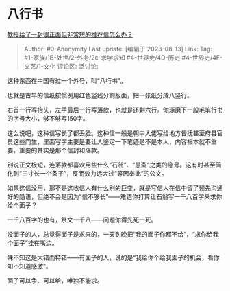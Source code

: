 # 八行书
[教授给了一封很正面但非常短的推荐信怎么办？](https://www.zhihu.com/question/419386261/answer/3162782981)

> Author: #0-Anonymity
> Last update: [编辑于 2023-08-13]
> Link:
> Tag: #1-家族/1B-处世/2-外务/2c-求学求知 #4-世界史/4D-历史 #4-世界史/4F-文艺/1-文化 
> 评论区:
> 泛讨论:

这种东西在中国有过一个外号，叫“八行书”。

也就是古早的信纸按惯例用红色竖线分割版面，把一张纸分成八竖行。

右首一行写抬头，左手最后一行写落款，也就是还剩六行。你琢磨下一般毛笔行书的字号大小，够不够写150字。

这么说吧，这种信写长了都丢脸。这种信一般是朝中大佬写给地方督抚甚至府县官员这些门生，里面写字主要是要让人鉴定一下笔迹是不是本人，内容根本就不重要，重要的其实是那个信封和落款。

别说正文极短，连落款都喜欢用些什么“石翁”、“愚斋”之类的隐号。这有时甚至简化到“三寸长一个条子”，反而效力远大过“等因奉此”的公文。

如果这信没用，那不是这收信人有什么别的巨变，就是写信人在信中留了预先沟通好的隐语，但绝不会是因为“信不够长”——难道你打算让石翁写一千八百字来求你给个面子？

一千八百字的也有，祭文一千八——问题你得先死一死。

没面子的人，总觉得面子是求来的，一天到晚把“我的面子你都不给”，“求你给我个面子”挂在嘴边。

殊不知这是大错而特错——有面子的人，说的是“我给你个给我面子的机会，看你知不知道感激”。

面子可以争、可以给，唯独不能求。